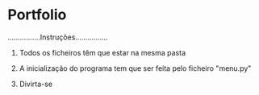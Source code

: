 # Portfolio
................Instruções................

1. Todos os ficheiros têm que estar na mesma pasta

2. A inicialização do programa tem que ser feita pelo ficheiro "menu.py"

3. Divirta-se
